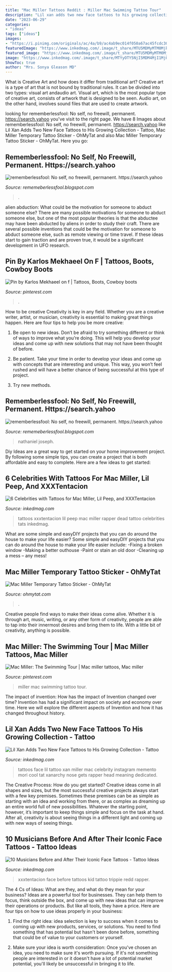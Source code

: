 ```yaml
---
title: "Mac Miller Tattoos Reddit : Miller Mac Swimming Tattoo Tour"
description: "Lil xan adds two new face tattoos to his growing collection"
date: "2023-06-29"
categories:
- "ideas"
tags: ["ideas"]
images:
- "https://i.pinimg.com/originals/ac/4a/b9/ac4ab9ec014f050a67ac45fcdc30e2aa.jpg"
featuredImage: "https://www.inkedmag.com/.image/t_share/MTU5MDMyMTM0MjkxMTA1NTYw/lilxan-feat.jpg"
featured_image: "https://www.inkedmag.com/.image/t_share/MTU5MDMyMTM0MjkxMTA1NTYw/lilxan-feat.jpg"
image: "https://www.inkedmag.com/.image/t_share/MTYyOTY5NjI5MDM4MjI1MjQ5/xxxtentacion.jpg"
ShowToc: true
author: "Mrs. Sonya Gleason MD"
---
```



What is Creative Art and how does it differ from traditional art?
Creative art is a type of art that is not bound by traditional rules. It can be divided into two types: visual art andaudio art. Visual art, which is the most popular type of creative art, consists of artwork that is designed to be seen. Audio art, on the other hand, involves sound files that are used to create artwork.

	

		
looking for rememberlessfool: No self, no freewill, permanent. https://search.yahoo you've visit to the right page. We have 8 Images about rememberlessfool: No self, no freewill, permanent. https://search.yahoo like Lil Xan Adds Two New Face Tattoos to His Growing Collection - Tattoo, Mac Miller Temporary Tattoo Sticker - OhMyTat and also Mac Miller Temporary Tattoo Sticker - OhMyTat. Here you go:
		
    
## Rememberlessfool: No Self, No Freewill, Permanent. Https://search.yahoo

<img loading=lazy src="https://1.bp.blogspot.com/-zYTl2Tsi6JU/YNZaM3Va07I/AAAAAAAAm5A/3qL_DhPuMXM33jSd9L1W8wNuDbdkKYIygCLcBGAsYHQ/s1920/Untitled.png21.png" onerror="this.onerror=null;this.src='https://tse1.mm.bing.net/th?id=OIP.8E9zX9Kp7pz7JTtkQg5bngHaEK&amp;pid=15.1';" alt="rememberlessfool: No self, no freewill, permanent. https://search.yahoo">

_Source: rememeberlessfool.blogspot.com_

>. 

	

alien abduction: What could be the motivation for someone to abduct someone else?
There are many possible motivations for someone to abduct someone else, but one of the most popular theories is that the abductee may have been abducted by aliens in order to study their craft. There are several possible inventions that could be the motivation for someone to abduct someone else, such as remote viewing or time travel. If these ideas start to gain traction and are proven true, it would be a significant development in UFO research.

    
## Pin By Karlos Mekhaeel On F | Tattoos, Boots, Cowboy Boots

<img loading=lazy src="https://i.pinimg.com/originals/88/1e/e8/881ee80039e8f43072999ff81620f24b.jpg" onerror="this.onerror=null;this.src='https://tse4.mm.bing.net/th?id=OIP.Liut5Jgl2XLnut4pSTYsfwHaJ4&amp;pid=15.1';" alt="Pin by Karlos Mekhaeel on f | Tattoos, Boots, Cowboy boots">

_Source: pinterest.com_

>. 

	

How to be creative
Creativity is key in any field. Whether you are a creative writer, artist, or musician, creativity is essential to making great things happen. Here are four tips to help you be more creative:
1. Be open to new ideas. Don’t be afraid to try something different or think of ways to improve what you’re doing. This will help you develop your ideas and come up with new solutions that may not have been thought of before.

2. Be patient. Take your time in order to develop your ideas and come up with concepts that are interesting and unique. This way, you won’t feel rushed and will have a better chance of being successful at this type of project.

3. Try new methods.

    
## Rememberlessfool: No Self, No Freewill, Permanent. Https://search.yahoo

<img loading=lazy src="https://1.bp.blogspot.com/-l8USXr-PpB4/Xj4B4r00PuI/AAAAAAAAceE/tC4-ZfQU-EQu8MmQuZAP--pwI7pzCkF8gCLcBGAsYHQ/s1600/Untitled368.png" onerror="this.onerror=null;this.src='https://tse3.mm.bing.net/th?id=OIP.B1126R7Y4ly_PqSk_z7m0wHaEK&amp;pid=15.1';" alt="rememberlessfool: No self, no freewill, permanent. https://search.yahoo">

_Source: rememeberlessfool.blogspot.com_

>nathaniel joseph. 

	

Diy Ideas are a great way to get started on your home improvement project. By following some simple tips, you can create a project that is both affordable and easy to complete. Here are a few ideas to get started: 

    
## 6 Celebrities With Tattoos For Mac Miller, Lil Peep, And XXXTentacion

<img loading=lazy src="https://www.inkedmag.com/.image/t_share/MTYzMjc0MzU0MjgzNTIxMzI2/dead-rapper-tats-fb.jpg" onerror="this.onerror=null;this.src='https://tse3.mm.bing.net/th?id=OIP.zE2maF4V5Zo6smou3T6LLgHaD4&amp;pid=15.1';" alt="6 Celebrities with Tattoos for Mac Miller, Lil Peep, and XXXTentacion">

_Source: inkedmag.com_

>tattoos xxxtentacion lil peep mac miller rapper dead tattoo celebrities tats inkedmag. 

	

What are some simple and easyDIY projects that you can do around the house to make your life easier?
Some simple and easyDIY projects that you can do around the house to make your life easier include: 
-Fixing a broken window 
-Making a better outhouse 
-Paint or stain an old door 
-Cleaning up a mess – any mess!

    
## Mac Miller Temporary Tattoo Sticker - OhMyTat

<img loading=lazy src="https://cdn.shopify.com/s/files/1/0217/4045/3952/products/Small-Mac-Miller-Portrait-Temporary-Tattoo-Sticker-Design-Idea-Wrist.jpg?v=1569083029" onerror="this.onerror=null;this.src='https://tse3.mm.bing.net/th?id=OIP.RvGraIkEr6ngxC47wCf2-AHaHa&amp;pid=15.1';" alt="Mac Miller Temporary Tattoo Sticker - OhMyTat">

_Source: ohmytat.com_

>. 

	

Creative people find ways to make their ideas come alive. Whether it is through art, music, writing, or any other form of creativity, people are able to tap into their innermost desires and bring them to life. With a little bit of creativity, anything is possible.

    
## Mac Miller: The Swimming Tour | Mac Miller Tattoos, Mac Miller

<img loading=lazy src="https://i.pinimg.com/originals/ac/4a/b9/ac4ab9ec014f050a67ac45fcdc30e2aa.jpg" onerror="this.onerror=null;this.src='https://tse1.mm.bing.net/th?id=OIP.FxqxwSo-mHOSqqZIm0wQuAHaEK&amp;pid=15.1';" alt="Mac Miller: The Swimming Tour | Mac miller tattoos, Mac miller">

_Source: pinterest.com_

>miller mac swimming tattoo tour. 

	

The impact of invention: How has the impact of Invention changed over time?
Invention has had a significant impact on society and economy over time. Here we will explore the different aspects of Invention and how it has changed throughout history.

    
## Lil Xan Adds Two New Face Tattoos To His Growing Collection - Tattoo

<img loading=lazy src="https://www.inkedmag.com/.image/t_share/MTU5MDMyMTM0MjkxMTA1NTYw/lilxan-feat.jpg" onerror="this.onerror=null;this.src='https://tse1.mm.bing.net/th?id=OIP.L2E5SoubpuZTrWFN1Zb4jwHaF7&amp;pid=15.1';" alt="Lil Xan Adds Two New Face Tattoos to His Growing Collection - Tattoo">

_Source: inkedmag.com_

>tattoos face lil tattoo xan miller mac celebrity instagram memento mori cool tat xanarchy nose gets rapper head meaning dedicated. 

	

The Creative Process: How do you get started?
Creative ideas come in all shapes and sizes, but the most successful creative projects always start with a few key premises. Sometimes these premises can be as simple as starting with an idea and working from there, or as complex as dreaming up an entire world full of new possibilities. Whatever the starting point, however, it’s important to keep things simple and focus on the task at hand. After all, creativity is about seeing things in a different light and coming up with new ways of seeing things.

    
## 10 Musicians Before And After Their Iconic Face Tattoos - Tattoo Ideas

<img loading=lazy src="https://www.inkedmag.com/.image/t_share/MTYyOTY5NjI5MDM4MjI1MjQ5/xxxtentacion.jpg" onerror="this.onerror=null;this.src='https://tse4.mm.bing.net/th?id=OIP.a96QHRrXQr6SkG8FF8CDCwHaEK&amp;pid=15.1';" alt="10 Musicians Before and After Their Iconic Face Tattoos - Tattoo Ideas">

_Source: inkedmag.com_

>xxxtentacion face before tattoos kid tattoo trippie redd rapper. 

	

The 4 Cs of Ideas: What are they, and what do they mean for your business?
Ideas are a powerful tool for businesses. They can help them to focus, think outside the box, and come up with new ideas that can improve their operations or products. But like all tools, they have a price. Here are four tips on how to use ideas properly in your business:
1. Find the right idea: idea selection is key to success when it comes to coming up with new products, services, or solutions. You need to find something that has potential but hasn't been done before, something that could be of value to your customers or yourself.

2. Make sure your idea is worth consideration: Once you've chosen an idea, you need to make sure it's worth pursuing. If it's not something people are interested in or it doesn't have a lot of potential market potential, you'll likely be unsuccessful in bringing it to life.

